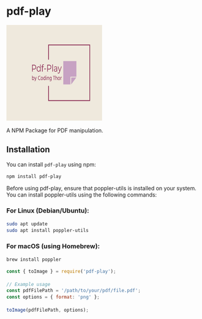 # pdf-play

<img src="./pdf-play-logo.png" alt="pdf-play Logo" width="250" height="250">

A NPM Package for PDF manipulation.

## Installation

You can install `pdf-play` using npm:

```bash
npm install pdf-play
```
Before using pdf-play, ensure that poppler-utils is installed on your system. You can install poppler-utils using the following commands:

### For Linux (Debian/Ubuntu):

```bash
sudo apt update
sudo apt install poppler-utils
```
### For macOS (using Homebrew):

```bash
brew install poppler
```

```javascript
const { toImage } = require('pdf-play');

// Example usage
const pdfFilePath = '/path/to/your/pdf/file.pdf';
const options = { format: 'png' };

toImage(pdfFilePath, options);
```
